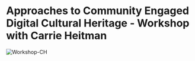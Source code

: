 # Approaches to Community Engaged Digital Cultural Heritage - Workshop with Carrie Heitman

![Workshop-CH](https://github.com/user-attachments/assets/f95b84a4-f2d9-4422-a5ac-944f23b6a625)
